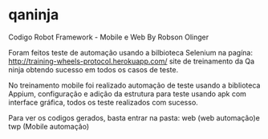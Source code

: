 # qaninja
Codigo Robot Framework - Mobile e Web
By Robson Olinger

Foram feitos teste de automação usando a bilbioteca Selenium na pagína: http://training-wheels-protocol.herokuapp.com/
site de treinamento da Qa ninja obtendo sucesso em todos os casos de teste.

No treinamento mobile foi realizado automação de teste usando a biblioteca Appium, configuração e adição da estrutura para teste
usando apk com interface gráfica, todos os teste realizados com sucesso.


Para ver os codigos gerados, basta entrar na pasta: web (web automação)e twp (Mobile automação)

